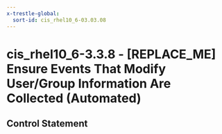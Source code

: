 ```yaml
---
x-trestle-global:
  sort-id: cis_rhel10_6-03.03.08
---
```


# cis_rhel10_6-3.3.8 - \[REPLACE_ME\] Ensure Events That Modify User/Group Information Are Collected (Automated)

## Control Statement
